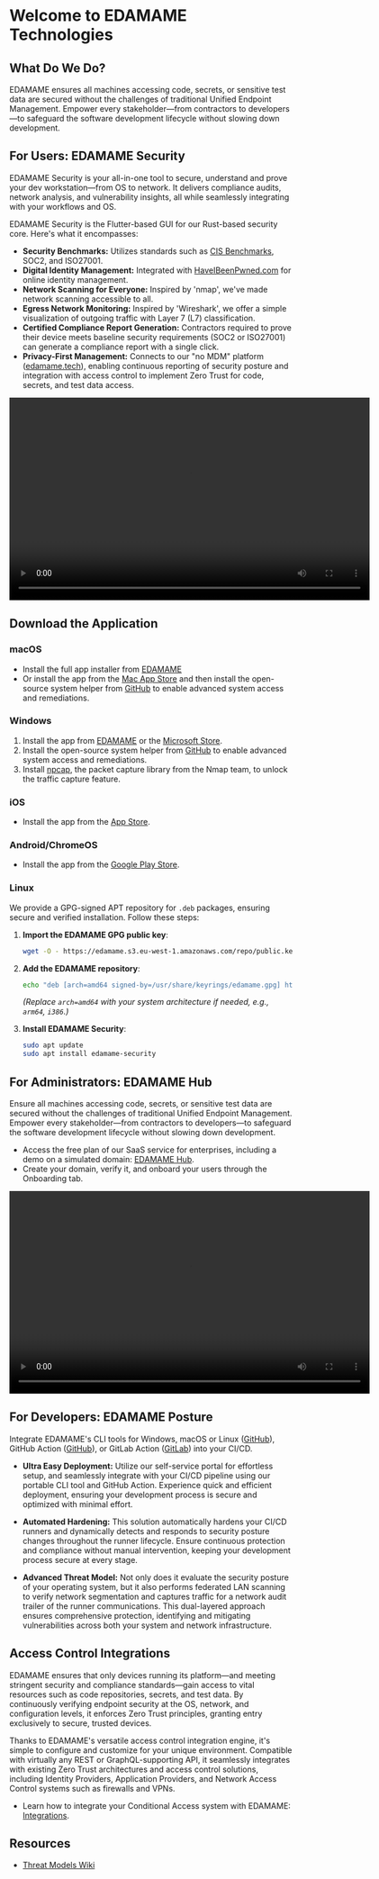 # Welcome to EDAMAME Technologies

## What Do We Do?
EDAMAME ensures all machines accessing code, secrets, or sensitive test data are secured without the challenges of traditional Unified Endpoint Management. Empower every stakeholder—from contractors to developers—to safeguard the software development lifecycle without slowing down development.

## For Users: EDAMAME Security
EDAMAME Security is your all-in-one tool to secure, understand and prove your dev workstation—from OS to network. It delivers compliance audits, network analysis, and vulnerability insights, all while seamlessly integrating with your workflows and OS.

EDAMAME Security is the Flutter-based GUI for our Rust-based security core. Here's what it encompasses:

- **Security Benchmarks:** Utilizes standards such as [CIS Benchmarks](https://www.cisecurity.org/cis-benchmarks), SOC2, and ISO27001.
- **Digital Identity Management:** Integrated with [HaveIBeenPwned.com](https://HaveIBeenPwned.com) for online identity management.
- **Network Scanning for Everyone:** Inspired by 'nmap', we've made network scanning accessible to all.
- **Egress Network Monitoring:** Inspired by 'Wireshark', we offer a simple visualization of outgoing traffic with Layer 7 (L7) classification.
- **Certified Compliance Report Generation:** Contractors required to prove their device meets baseline security requirements (SOC2 or ISO27001) can generate a compliance report with a single click.
- **Privacy-First Management:** Connects to our "no MDM" platform ([edamame.tech](https://www.edamame.tech)), enabling continuous reporting of security posture and integration with access control to implement Zero Trust for code, secrets, and test data access.

<video width="640" height="360" controls>
  <source src="https://framerusercontent.com/assets/e6MB2Cpl75cCMFRIgj7alBe1w38.mp4" type="video/mp4">
  Your browser does not support the video tag.
</video>

## Download the Application

### macOS
- Install the full app installer from [EDAMAME](https://edamame.s3.eu-west-1.amazonaws.com/windows/edamame-latest.pkg)
- Or install the app from the [Mac App Store](https://apps.apple.com/app/edamame-security/id1636777324) and then install the open-source system helper from [GitHub](https://github.com/edamametechnologies/edamame_helper/releases) to enable advanced system access and remediations.

### Windows
1. Install the app from [EDAMAME](https://edamame.s3.eu-west-1.amazonaws.com/windows/edamame-latest.msix) or the [Microsoft Store](https://www.microsoft.com/store/apps/9N399LMTKQLQ).
2. Install the open-source system helper from [GitHub](https://github.com/edamametechnologies/edamame_helper/releases) to enable advanced system access and remediations.
3. Install [npcap](https://npcap.com/#download), the packet capture library from the Nmap team, to unlock the traffic capture feature.

### iOS
- Install the app from the [App Store](https://apps.apple.com/app/edamame-security-mobile/id6448937722).

### Android/ChromeOS
- Install the app from the [Google Play Store](https://play.google.com/store/apps/details?id=com.edamametech.edamame).

### Linux
We provide a GPG-signed APT repository for `.deb` packages, ensuring secure and verified installation. Follow these steps:

1. **Import the EDAMAME GPG public key**:
   ```bash
   wget -O - https://edamame.s3.eu-west-1.amazonaws.com/repo/public.key | sudo gpg --dearmor -o /usr/share/keyrings/edamame.gpg
   ```

2. **Add the EDAMAME repository**:
   ```bash
   echo "deb [arch=amd64 signed-by=/usr/share/keyrings/edamame.gpg] https://edamame.s3.eu-west-1.amazonaws.com/repo stable main" | sudo tee /etc/apt/sources.list.d/edamame.list
   ```
   *(Replace `arch=amd64` with your system architecture if needed, e.g., `arm64`, `i386`.)*

3. **Install EDAMAME Security**:
   ```bash
   sudo apt update
   sudo apt install edamame-security
   ```

## For Administrators: EDAMAME Hub
Ensure all machines accessing code, secrets, or sensitive test data are secured without the challenges of traditional Unified Endpoint Management. Empower every stakeholder—from contractors to developers—to safeguard the software development lifecycle without slowing down development.

- Access the free plan of our SaaS service for enterprises, including a demo on a simulated domain: [EDAMAME Hub](https://hub.edamame.tech).
- Create your domain, verify it, and onboard your users through the Onboarding tab.

<video width="640" height="360" controls>
  <source src="https://framerusercontent.com/assets/nbhQxouORLdF2zZagyujzbRsHM.mp4" type="video/mp4">
  Your browser does not support the video tag.
</video>

## For Developers: EDAMAME Posture
Integrate EDAMAME's CLI tools for Windows, macOS or Linux ([GitHub](https://github.com/edamametechnologies/edamame_posture_cli)), GitHub Action ([GitHub](https://github.com/edamametechnologies/edamame_posture_action)), or GitLab Action ([GitLab](https://gitlab.com/edamametechnologies/edamame_posture_action)) into your CI/CD.

- **Ultra Easy Deployment:** Utilize our self-service portal for effortless setup, and seamlessly integrate with your CI/CD pipeline using our portable CLI tool and GitHub Action. Experience quick and efficient deployment, ensuring your development process is secure and optimized with minimal effort.

- **Automated Hardening:** This solution automatically hardens your CI/CD runners and dynamically detects and responds to security posture changes throughout the runner lifecycle. Ensure continuous protection and compliance without manual intervention, keeping your development process secure at every stage.

- **Advanced Threat Model:** Not only does it evaluate the security posture of your operating system, but it also performs federated LAN scanning to verify network segmentation and captures traffic for a network audit trailer of the runner communications. This dual-layered approach ensures comprehensive protection, identifying and mitigating vulnerabilities across both your system and network infrastructure.

## Access Control Integrations
EDAMAME ensures that only devices running its platform—and meeting stringent security and compliance standards—gain access to vital resources such as code repositories, secrets, and test data. By continuously verifying endpoint security at the OS, network, and configuration levels, it enforces Zero Trust principles, granting entry exclusively to secure, trusted devices.

Thanks to EDAMAME's versatile access control integration engine, it's simple to configure and customize for your unique environment. Compatible with virtually any REST or GraphQL-supporting API, it seamlessly integrates with existing Zero Trust architectures and access control solutions, including Identity Providers, Application Providers, and Network Access Control systems such as firewalls and VPNs.

- Learn how to integrate your Conditional Access system with EDAMAME: [Integrations](https://github.com/edamametechnologies/integrations).

## Resources
- [Threat Models Wiki](https://github.com/edamametechnologies/threatmodels/wiki)
